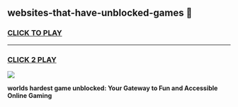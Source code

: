 
## websites-that-have-unblocked-games 👋
<h3>
<a href="https://premium.freeplayer.one?title=websites-that-have-unblocked-games&ref=14F">CLICK TO PLAY</a></h3>
<hr>

<h3>
<a href="https://premium.freeplayer.one?title=websites-that-have-unblocked-games&ref=14F">CLICK 2 PLAY</a>
  
</h3>

<a href="https://premium.freeplayer.one?title=websites-that-have-unblocked-games&ref=12F/"><img src="https://clearcache.store/games.png"></a>


**worlds hardest game unblocked: Your Gateway to Fun and Accessible Online Gaming**
